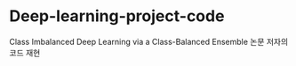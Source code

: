 # Deep-learning-project-code
Class Imbalanced Deep Learning via a Class-Balanced Ensemble 논문 저자의 코드 재현
